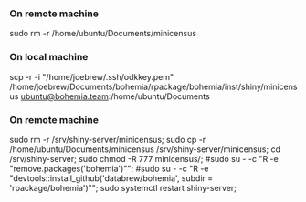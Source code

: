
### On remote machine

sudo rm -r /home/ubuntu/Documents/minicensus


### On local machine

scp -r -i "/home/joebrew/.ssh/odkkey.pem" /home/joebrew/Documents/bohemia/rpackage/bohemia/inst/shiny/minicensus ubuntu@bohemia.team:/home/ubuntu/Documents


### On remote machine

sudo rm -r /srv/shiny-server/minicensus;
sudo cp -r /home/ubuntu/Documents/minicensus /srv/shiny-server/minicensus;
cd /srv/shiny-server;
sudo chmod -R 777 minicensus/;
#sudo su - -c "R -e \"remove.packages('bohemia')\""; 
#sudo su - -c "R -e \"devtools::install_github('databrew/bohemia', subdir = 'rpackage/bohemia')\""; 
sudo systemctl restart shiny-server;

